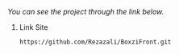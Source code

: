 <div>



_You can see the project through the link below._

1. Link Site
   ```
   https://github.com/Rezazali/BoxziFront.git
   ```
</div>